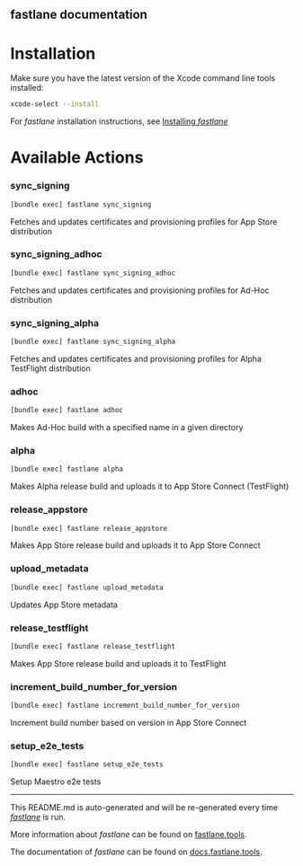 fastlane documentation
----

# Installation

Make sure you have the latest version of the Xcode command line tools installed:

```sh
xcode-select --install
```

For _fastlane_ installation instructions, see [Installing _fastlane_](https://docs.fastlane.tools/#installing-fastlane)

# Available Actions

### sync_signing

```sh
[bundle exec] fastlane sync_signing
```

Fetches and updates certificates and provisioning profiles for App Store distribution

### sync_signing_adhoc

```sh
[bundle exec] fastlane sync_signing_adhoc
```

Fetches and updates certificates and provisioning profiles for Ad-Hoc distribution

### sync_signing_alpha

```sh
[bundle exec] fastlane sync_signing_alpha
```

Fetches and updates certificates and provisioning profiles for Alpha TestFlight distribution

### adhoc

```sh
[bundle exec] fastlane adhoc
```

Makes Ad-Hoc build with a specified name in a given directory

### alpha

```sh
[bundle exec] fastlane alpha
```

Makes Alpha release build and uploads it to App Store Connect (TestFlight)

### release_appstore

```sh
[bundle exec] fastlane release_appstore
```

Makes App Store release build and uploads it to App Store Connect

### upload_metadata

```sh
[bundle exec] fastlane upload_metadata
```

Updates App Store metadata

### release_testflight

```sh
[bundle exec] fastlane release_testflight
```

Makes App Store release build and uploads it to TestFlight

### increment_build_number_for_version

```sh
[bundle exec] fastlane increment_build_number_for_version
```

Increment build number based on version in App Store Connect

### setup_e2e_tests

```sh
[bundle exec] fastlane setup_e2e_tests
```

Setup Maestro e2e tests

----

This README.md is auto-generated and will be re-generated every time [_fastlane_](https://fastlane.tools) is run.

More information about _fastlane_ can be found on [fastlane.tools](https://fastlane.tools).

The documentation of _fastlane_ can be found on [docs.fastlane.tools](https://docs.fastlane.tools).
